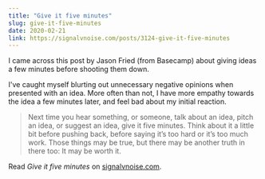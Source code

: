 ```yaml
---
title: "Give it five minutes"
slug: give-it-five-minutes
date: 2020-02-21
link: https://signalvnoise.com/posts/3124-give-it-five-minutes
---
```


I came across this post by Jason Fried (from Basecamp) about giving ideas a few minutes before shooting them down.

I've caught myself blurting out unnecessary negative opinions when presented with an idea. More often than not, I have more empathy towards the idea a few minutes later, and feel bad about my initial reaction.

> Next time you hear something, or someone, talk about an idea, pitch an idea, or suggest an idea, give it five minutes. Think about it a little bit before pushing back, before saying it’s too hard or it’s too much work. Those things may be true, but there may be another truth in there too: It may be worth it.

Read _Give it five minutes_ on [signalvnoise.com](https://signalvnoise.com/posts/3124-give-it-five-minutes).
